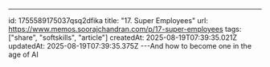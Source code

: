 ---
id: 1755589175037qsq2dfika
title: "17. Super Employees"
url: https://www.memos.soorajchandran.com/p/17-super-employees
tags: ["share", "softskills", "article"]
createdAt: 2025-08-19T07:39:35.021Z
updatedAt: 2025-08-19T07:39:35.375Z
---And how to become one in the age of AI
